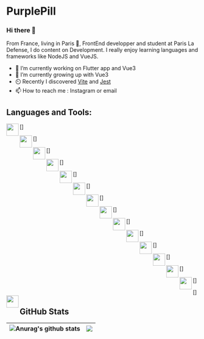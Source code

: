 # PurplePill
### Hi there 👋

From France, living in Paris 🥖, FrontEnd developper and student at Paris La Defense, I do content on Development. I really enjoy learning languages and frameworks like NodeJS and VueJS.

- 🔭 I’m currently working on Flutter app and Vue3
- 🌱 I’m currently growing up with Vue3
- ⏲️ Recently I discovered [Vite](https://vitejs.dev/ "Vite") and [Jest](https://jestjs.io/ "Jest")
- 📫 How to reach me : Instagram or email

## Languages and Tools:


[<img align="left" width="32" height="32" src="https://cdn.jsdelivr.net/gh/devicons/devicon/icons/vuejs/vuejs-original.svg" />]

[<img align="left"  width="32" height="32" src="https://cdn.jsdelivr.net/gh/devicons/devicon/icons/nodejs/nodejs-plain.svg" />]

[<img align="left"  width="32" height="32" src="https://cdn.jsdelivr.net/gh/devicons/devicon/icons/php/php-plain.svg" />]

[<img align="left" width="32" height="32" src="https://cdn.jsdelivr.net/gh/devicons/devicon/icons/react/react-original.svg" />]

[<img align="left" width="32" height="32" src="https://cdn.jsdelivr.net/gh/devicons/devicon/icons/mysql/mysql-plain.svg" />]

[<img align="left"  width="32" height="32" src="https://cdn.jsdelivr.net/gh/devicons/devicon/icons/mongodb/mongodb-plain.svg" />]

[<img align="left" width="32" height="32" src="https://cdn.jsdelivr.net/gh/devicons/devicon/icons/python/python-plain.svg" />]

[<img align="left" width="32" height="32" src="https://cdn.jsdelivr.net/gh/devicons/devicon/icons/flutter/flutter-plain.svg" />]

[<img align="left" width="32" height="32" src="https://cdn.jsdelivr.net/gh/devicons/devicon/icons/redis/redis-plain.svg" />]

[<img align="left" width="32" height="32" src="https://cdn.jsdelivr.net/gh/devicons/devicon/icons/socketio/socketio-original.svg" />]

[<img align="left" width="32" height="32" src="https://cdn.jsdelivr.net/gh/devicons/devicon/icons/webstorm/webstorm-plain.svg" />]

[<img align="left" width="32" height="32" src="https://cdn.jsdelivr.net/gh/devicons/devicon/icons/phpstorm/phpstorm-plain.svg" />]

[<img align="left" width="32" height="32" src="https://cdn.jsdelivr.net/gh/devicons/devicon/icons/git/git-original.svg" />]

[<img align="left" width="32" height="32" src="https://cdn.jsdelivr.net/gh/devicons/devicon/icons/heroku/heroku-plain.svg" />]

[<img align="left" width="32" height="32" src="https://cdn.jsdelivr.net/gh/devicons/devicon/icons/docker/docker-plain.svg" />]


## GitHub Stats

| <img align="center" src="https://github-readme-stats.vercel.app/api?username=Wadaarik&show_icons=true&include_all_commits=true&theme=buefy&hide_border=true" alt="Anurag's github stats" /> | <img align="center" src="https://github-readme-stats.vercel.app/api/top-langs/?username=Wadaarik&layout=compact&theme=buefy&hide_border=true" /> |
| ------------- | ------------- |




